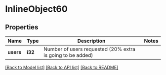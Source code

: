 # InlineObject60

## Properties

Name | Type | Description | Notes
------------ | ------------- | ------------- | -------------
**users** | **i32** | Number of users requested (20% extra is going to be added) | 

[[Back to Model list]](../README.md#documentation-for-models) [[Back to API list]](../README.md#documentation-for-api-endpoints) [[Back to README]](../README.md)


